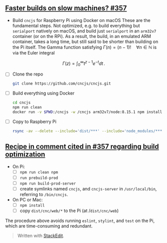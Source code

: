 ## [Faster builds on slow machines? #357](https://github.com/cncjs/cncjs/issues/357)

* Build `cncjs` for Raspberry Pi using Docker on macOS
  These are the fundamental steps. Not optimized, e.g. to build everything but `serialport` natively on macOS, and build just `serialport` in an `arm32v7` container (or on the RPi). As a result, the build, in an emulated ARM container, takes a long time, but still said to be shorter than building on the Pi itself.
  The Gamma function satisfying $\Gamma(n) = (n-1)!\quad\forall
n\in\mathbb N$ is via the Euler integral

$$
\Gamma(z) = \int_0^\infty t^{z-1}e^{-t}dt\,.
$$

  * [ ] Clone the repo
	``` bash
	git clone https://github.com/cncjs/cncjs.git
	```
  * [ ] Build everything using Docker
    ``` bash
    cd cncjs
    npm run clean
    docker run -v $PWD:/cncjs -w /cncjs arm32v7/node:8.15.1 npm install --unsafe-perm
    ```
  * [ ] Copy to Raspberry Pi
	``` bash
	rsync -av --delete --include='dist/***' --include='node_modules/***' --exclude='*' ./ pi@raspberrypi.local:/home/pi/cncjs/
	```

## [Recipe in comment cited in #357 regarding build optimization](https://github.com/cncjs/cncjs/issues/437#issuecomment-479995117)
* On Pi:
  * [ ] `npm run clean npm`
  * [ ] `run prebuild-prod`
  * [ ] `npm run build-prod-server`
  * [ ] create symlinks named `cncjs`, and `cncjs-server` in `/usr/local/bin`, referring to `/bin/cncjs`.
* On PC or Mac:
  * [ ] `npm install`
  * [ ] copy `dist/cnc/web/*` to the Pi (at /`dist/cnc/web`)

The procedure above avoids running `eslint`, `stylint`, and `test` on the Pi, which are time-consuming and redundant.
> Written with [StackEdit](https://stackedit.io/).
<!--stackedit_data:
eyJoaXN0b3J5IjpbNzU2MDI4MDU3LDE3MTM5ODg1MjIsMTczMz
M2NTE2OV19
-->